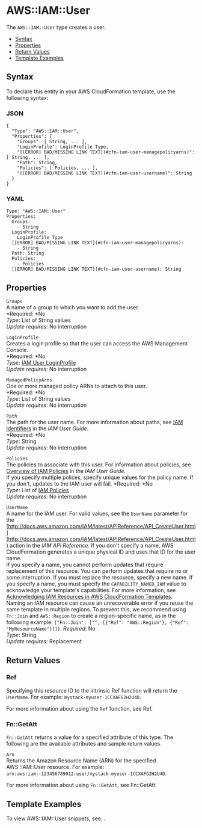 # AWS::IAM::User<a name="aws-properties-iam-user"></a>

The `AWS::IAM::User` type creates a user\.


+ [Syntax](#aws-resource-iam-user-syntax)
+ [Properties](#aws-properties-iam-user-prop)
+ [Return Values](#aws-properties-iam-user-ref)
+ [Template Examples](#w3ab2c21c10d722c13)

## Syntax<a name="aws-resource-iam-user-syntax"></a>

To declare this entity in your AWS CloudFormation template, use the following syntax:

### JSON<a name="aws-resource-iam-user-syntax.json"></a>

```
{
  "Type": "AWS::IAM::User",
  "Properties": {
    "Groups": [ String, ... ],
    "LoginProfile": LoginProfile Type,
    "[[ERROR] BAD/MISSING LINK TEXT](#cfn-iam-user-managepolicyarns)": [ String, ... ],
    "Path": String,
    "Policies": [ Policies, ... ],
    "[[ERROR] BAD/MISSING LINK TEXT](#cfn-iam-user-username)": String
  }
}
```

### YAML<a name="aws-resource-iam-user-syntax.yaml"></a>

```
Type: "AWS::IAM::User"
Properties: 
  Groups:
    - String
  LoginProfile:
    LoginProfile Type
  [[ERROR] BAD/MISSING LINK TEXT](#cfn-iam-user-managepolicyarns):
    - String
  Path: String
  Policies:
    - Policies
  [[ERROR] BAD/MISSING LINK TEXT](#cfn-iam-user-username): String
```

## Properties<a name="aws-properties-iam-user-prop"></a>

`Groups`  
A name of a group to which you want to add the user\.  
*Required: *No  
*Type*: List of String values  
*Update requires*: No interruption

`LoginProfile`  
Creates a login profile so that the user can access the AWS Management Console\.  
*Required: *No  
*Type*: [IAM User LoginProfile](aws-properties-iam-user-loginprofile.md)  
*Update requires*: No interruption

`ManagedPolicyArns`  
One or more managed policy ARNs to attach to this user\.  
*Required: *No  
*Type*: List of String values  
*Update requires*: No interruption

`Path`  
The path for the user name\. For more information about paths, see [IAM Identifiers](http://docs.aws.amazon.com/IAM/latest/UserGuide/index.html?Using_Identifiers.html) in the *IAM User Guide*\.  
*Required: *No  
*Type*: String  
*Update requires*: No interruption

`Policies`  
The policies to associate with this user\. For information about policies, see [Overview of IAM Policies](http://docs.aws.amazon.com/IAM/latest/UserGuide/index.html?PoliciesOverview.html) in the *IAM User Guide*\.  
If you specify multiple polices, specify unique values for the policy name\. If you don't, updates to the IAM user will fail\.
*Required: *No  
*Type*: List of [IAM Policies](aws-properties-iam-policy.md)  
*Update requires*: No interruption

`UserName`  
A name for the IAM user\. For valid values, see the `UserName` parameter for the [http://docs.aws.amazon.com/IAM/latest/APIReference/API_CreateUser.html](http://docs.aws.amazon.com/IAM/latest/APIReference/API_CreateUser.html) action in the *IAM API Reference*\. If you don't specify a name, AWS CloudFormation generates a unique physical ID and uses that ID for the user name\.  
If you specify a name, you cannot perform updates that require replacement of this resource\. You can perform updates that require no or some interruption\. If you must replace the resource, specify a new name\.
If you specify a name, you must specify the `CAPABILITY_NAMED_IAM` value to acknowledge your template's capabilities\. For more information, see [Acknowledging IAM Resources in AWS CloudFormation Templates](using-iam-template.md#using-iam-capabilities)\.   
Naming an IAM resource can cause an unrecoverable error if you reuse the same template in multiple regions\. To prevent this, we recommend using `Fn::Join` and `AWS::Region` to create a region\-specific name, as in the following example: `{"Fn::Join": ["", [{"Ref": "AWS::Region"}, {"Ref": "MyResourceName"}]]}`\.
*Required*: No  
*Type*: String  
*Update requires*: Replacement

## Return Values<a name="aws-properties-iam-user-ref"></a>

### Ref<a name="w3ab2c21c10d722c11b2"></a>

Specifying this resource ID to the intrinsic Ref function will return the `UserName`\. For example: `mystack-myuser-1CCXAFG2H2U4D`\.

For more information about using the `Ref` function, see Ref\.

### Fn::GetAtt<a name="w3ab2c21c10d722c11b4"></a>

`Fn::GetAtt` returns a value for a specified attribute of this type\. The following are the available attributes and sample return values\.

`Arn`  
Returns the Amazon Resource Name \(ARN\) for the specified AWS::IAM::User resource\. For example: `arn:aws:iam::123456789012:user/mystack-myuser-1CCXAFG2H2U4D`\.

For more information about using `Fn::GetAtt`, see Fn::GetAtt\.

## Template Examples<a name="w3ab2c21c10d722c13"></a>

To view AWS::IAM::User snippets, see: \.